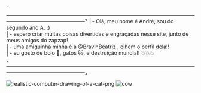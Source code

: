  ⌜———————————————————————————————————————————————————⌝
 │- Olá, meu nome é André, sou do segundo ano A. :)   
│- espero criar muitas coisas divertidas e engraçadas nesse site, junto de meus amigos do zapzap!  
│- uma amiguinha minha é a @BravinBeatriz , olhem o perfil dela!!   
│- eu gosto de bolo 🎂, gatos 🐱, e destruição mundial! 💥💥💥                                                 
 ⌞———————————————————————————————————————————————————⌟
<!---
AndreVictor31/AndreVictor31 is a ✨ special ✨ repository because its `README.md` (this file) appears on your GitHub profile.
You can click the Preview link to take a look at your changes.
--->
![realistic-computer-drawing-of-a-cat-png](https://github.com/AndreVictor31/AndreVictor31/assets/169856691/5a465e7a-27ef-4aff-9c8b-0ec702f54c2c)
![cow](https://github.com/AndreVictor31/AndreVictor31/assets/169856691/a932b922-eb0e-40e2-ac2d-4c1a8a65987a)


